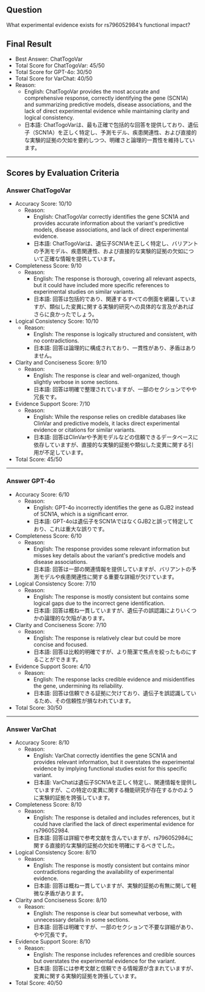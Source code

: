 ## Question

What experimental evidence exists for rs796052984’s functional impact?

## Final Result

- Best Answer: ChatTogoVar
- Total Score for ChatTogoVar: 45/50
- Total Score for GPT-4o: 30/50
- Total Score for VarChat: 40/50
- Reason:
  - English: ChatTogoVar provides the most accurate and comprehensive response, correctly identifying the gene (SCN1A) and summarizing predictive models, disease associations, and the lack of direct experimental evidence while maintaining clarity and logical consistency.
  - 日本語: ChatTogoVarは、最も正確で包括的な回答を提供しており、遺伝子（SCN1A）を正しく特定し、予測モデル、疾患関連性、および直接的な実験的証拠の欠如を要約しつつ、明確さと論理的一貫性を維持しています。

---

## Scores by Evaluation Criteria

### Answer ChatTogoVar
- Accuracy Score: 10/10
  - Reason: 
    - English: ChatTogoVar correctly identifies the gene SCN1A and provides accurate information about the variant's predictive models, disease associations, and lack of direct experimental evidence.
    - 日本語: ChatTogoVarは、遺伝子SCN1Aを正しく特定し、バリアントの予測モデル、疾患関連性、および直接的な実験的証拠の欠如について正確な情報を提供しています。
- Completeness Score: 9/10
  - Reason: 
    - English: The response is thorough, covering all relevant aspects, but it could have included more specific references to experimental studies on similar variants.
    - 日本語: 回答は包括的であり、関連するすべての側面を網羅していますが、類似した変異に関する実験的研究への具体的な言及があればさらに良かったでしょう。
- Logical Consistency Score: 10/10
  - Reason: 
    - English: The response is logically structured and consistent, with no contradictions.
    - 日本語: 回答は論理的に構成されており、一貫性があり、矛盾はありません。
- Clarity and Conciseness Score: 9/10
  - Reason: 
    - English: The response is clear and well-organized, though slightly verbose in some sections.
    - 日本語: 回答は明確で整理されていますが、一部のセクションでやや冗長です。
- Evidence Support Score: 7/10
  - Reason: 
    - English: While the response relies on credible databases like ClinVar and predictive models, it lacks direct experimental evidence or citations for similar variants.
    - 日本語: 回答はClinVarや予測モデルなどの信頼できるデータベースに依存していますが、直接的な実験的証拠や類似した変異に関する引用が不足しています。
- Total Score: 45/50

---

### Answer GPT-4o
- Accuracy Score: 6/10
  - Reason: 
    - English: GPT-4o incorrectly identifies the gene as GJB2 instead of SCN1A, which is a significant error.
    - 日本語: GPT-4oは遺伝子をSCN1AではなくGJB2と誤って特定しており、これは重大な誤りです。
- Completeness Score: 6/10
  - Reason: 
    - English: The response provides some relevant information but misses key details about the variant's predictive models and disease associations.
    - 日本語: 回答は一部の関連情報を提供していますが、バリアントの予測モデルや疾患関連性に関する重要な詳細が欠けています。
- Logical Consistency Score: 7/10
  - Reason: 
    - English: The response is mostly consistent but contains some logical gaps due to the incorrect gene identification.
    - 日本語: 回答は概ね一貫していますが、遺伝子の誤認識によりいくつかの論理的な欠陥があります。
- Clarity and Conciseness Score: 7/10
  - Reason: 
    - English: The response is relatively clear but could be more concise and focused.
    - 日本語: 回答は比較的明確ですが、より簡潔で焦点を絞ったものにすることができます。
- Evidence Support Score: 4/10
  - Reason: 
    - English: The response lacks credible evidence and misidentifies the gene, undermining its reliability.
    - 日本語: 回答は信頼できる証拠に欠けており、遺伝子を誤認識しているため、その信頼性が損なわれています。
- Total Score: 30/50

---

### Answer VarChat
- Accuracy Score: 8/10
  - Reason: 
    - English: VarChat correctly identifies the gene SCN1A and provides relevant information, but it overstates the experimental evidence by implying functional studies exist for this specific variant.
    - 日本語: VarChatは遺伝子SCN1Aを正しく特定し、関連情報を提供していますが、この特定の変異に関する機能研究が存在するかのように実験的証拠を誇張しています。
- Completeness Score: 8/10
  - Reason: 
    - English: The response is detailed and includes references, but it could have clarified the lack of direct experimental evidence for rs796052984.
    - 日本語: 回答は詳細で参考文献を含んでいますが、rs796052984に関する直接的な実験的証拠の欠如を明確にするべきでした。
- Logical Consistency Score: 8/10
  - Reason: 
    - English: The response is mostly consistent but contains minor contradictions regarding the availability of experimental evidence.
    - 日本語: 回答は概ね一貫していますが、実験的証拠の有無に関して軽微な矛盾があります。
- Clarity and Conciseness Score: 8/10
  - Reason: 
    - English: The response is clear but somewhat verbose, with unnecessary details in some sections.
    - 日本語: 回答は明確ですが、一部のセクションで不要な詳細があり、やや冗長です。
- Evidence Support Score: 8/10
  - Reason: 
    - English: The response includes references and credible sources but overstates the experimental evidence for the variant.
    - 日本語: 回答には参考文献と信頼できる情報源が含まれていますが、変異に関する実験的証拠を誇張しています。
- Total Score: 40/50